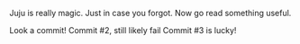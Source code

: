 Juju is really magic. Just in case you forgot. Now go read something useful.

Look a commit!
Commit #2, still likely fail
Commit #3 is lucky!
